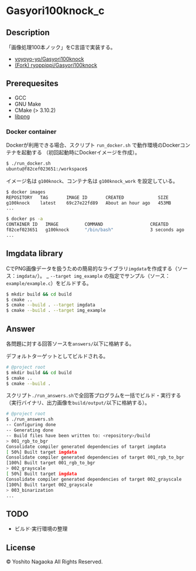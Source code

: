 # Gasyori100knock_c

## Description

「画像処理100本ノック」をC言語で実装する。

- [yoyoyo-yo/Gasyori100knock](https://github.com/yoyoyo-yo/Gasyori100knock) 
- [(Fork) ryoppippi/Gasyori100knock](https://github.com/ryoppippi/Gasyori100knock)

## Prerequesites

- GCC
- GNU Make
- CMake (> 3.10.2)
- [libpng](http://www.libpng.org/pub/png/libpng.html)

### Docker container

Dockerが利用できる場合、スクリプト `run_docker.sh` で動作環境のDockerコンテナを起動する
（初回起動時にDockerイメージを作成）。

```sh
$ ./run_docker.sh
ubuntu@f82cef023651:/workspace$
```

イメージ名は `g100knock`、コンテナ名は `g100knock_work` を設定している。

```sh
$ docker images
REPOSITORY   TAG       IMAGE ID       CREATED             SIZE
g100knock    latest    69c27e22fd89   About an hour ago   453MB
...

$ docker ps -a
CONTAINER ID   IMAGE          COMMAND                  CREATED         STATUS                      PORTS     NAMES
f82cef023651   g100knock      "/bin/bash"              3 seconds ago   Up 3 seconds                          g100knock_work
...
```

## Imgdata library

CでPNG画像データを扱うための簡易的なライブラリ`imgdata`を作成する（ソース：`imgdata/`）。
_
`--target img_example` の指定でサンプル（ソース：`example/example.c`）をビルドする。

```sh
$ mkdir build && cd build
$ cmake ..
$ cmake --build . --target imgdata
$ cmake --build . --target img_example
```

## Answer

各問題に対する回答ソースを`answers/`以下に格納する。

デフォルトターゲットとしてビルドされる。

```sh
# @project root
$ mkdir build && cd build
$ cmake ..
$ cmake --build .
```

スクリプト`./run_answers.sh`で全回答プログラムを一括でビルド・実行する
（実行バイナリ、出力画像を`build/output/`以下に格納する）。

```sh
# @project root
$ ./run_answers.sh
-- Configuring done
-- Generating done
-- Build files have been written to: <repository>/build
> 001_rgb_to_bgr
Consolidate compiler generated dependencies of target imgdata
[ 50%] Built target imgdata
Consolidate compiler generated dependencies of target 001_rgb_to_bgr
[100%] Built target 001_rgb_to_bgr
> 002_grayscale
[ 50%] Built target imgdata
Consolidate compiler generated dependencies of target 002_grayscale
[100%] Built target 002_grayscale
> 003_binarization
...
```

## TODO

- ビルド·実行環境の整理

## License

&copy; Yoshito Nagaoka All Rights Reserved.
